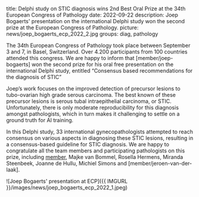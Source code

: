 title: Delphi study on STIC diagnosis wins 2nd Best Oral Prize at the 34th European Congress of Pathology
date: 2022-09-22
description: Joep Bogaerts' presentation on the international Delphi study won the second prize at the European Congress of Pathology. 
picture: news/joep_bogaerts_ecp_2022_2.jpg
groups: diag, pathology

The 34th European Congress of Pathology took place between September 3 and 7, in Basel, Switzerland. Over 4.200 participants from 100 countries attended this congress. We are happy to inform that [member/joep-bogaerts] won the second prize for his oral free presentation on the international Delphi study, entitled “Consensus based recommendations for the diagnosis of STIC” 

Joep’s work focuses on the improved detection of precursor lesions to tubo-ovarian high grade serous carcinoma. The best known of these precursor lesions is serous tubal intraepithelial carcinoma, or STIC. Unfortunately, there is only moderate reproducibility for this diagnosis amongst pathologists, which in turn makes it challenging to settle on a ground truth for AI training.

In this Delphi study, 33 international gynecopathologists attempted to reach consensus on various aspects in diagnosing these STIC lesions, resulting in a consensus-based guideline for STIC diagnosis. We are happy to congratulate all the team members and participating pathologists on this prize, including [member](joep-bogaerts), Majke van Bommel, Rosella Hermens, Miranda Steenbeek, Joanne de Hullu, Michiel Simons and [member/jeroen-van-der-laak].


![Joep Bogaerts' presentation at ECP]({{ IMGURL }}/images/news/joep_bogaerts_ecp_2022_1.jpeg)
